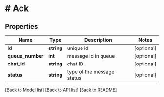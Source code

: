 # # Ack

## Properties

Name | Type | Description | Notes
------------ | ------------- | ------------- | -------------
**id** | **string** | unique id | [optional] 
**queue_number** | **int** | message id in queue | [optional] 
**chat_id** | **string** | chat ID | [optional] 
**status** | **string** | type of the message status | [optional] 

[[Back to Model list]](../../README.md#documentation-for-models) [[Back to API list]](../../README.md#documentation-for-api-endpoints) [[Back to README]](../../README.md)


